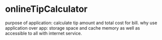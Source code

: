 # onlineTipCalculator

purpose of application: calculate tip amount and total cost for bill. 
why use application over app: storage space and cache memory as well as accessible to all with internet service.

